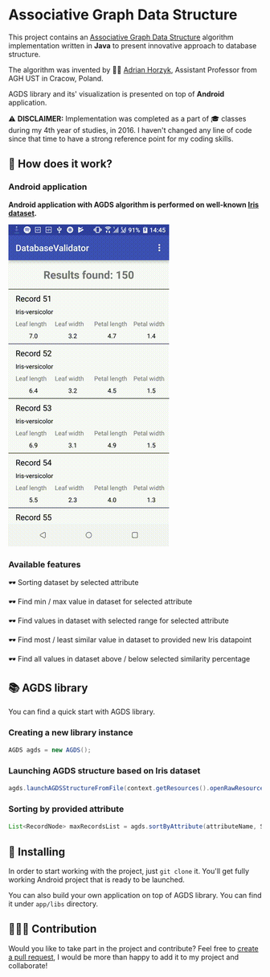 # Associative Graph Data Structure
This project contains an [Associative Graph Data Structure](home.agh.edu.pl/~horzyk/lectures/aas/SSS-AGDS.pdf) algorithm implementation written in **Java** to present innovative approach to database structure.

The algorithm was invented by 👨‍💻 [Adrian Horzyk](https://www.linkedin.com/in/adrian-horzyk-30658844/?originalSubdomain=pl), Assistant Professor from AGH UST in Cracow, Poland.

AGDS library and its' visualization is presented on top of **Android** application.

⚠️ **DISCLAIMER:** Implementation was completed as a part of 🎓 classes during my 4th year of studies, in 2016. I haven't changed any line of code since that time to have a strong reference point for my coding skills.

## 📱 How does it work?

### Android application

**Android application with AGDS algorithm is performed on well-known [Iris dataset](https://archive.ics.uci.edu/ml/datasets/iris).**

![application gif](./readme/application.gif)

### Available features

🕶️ Sorting dataset by selected attribute

🕶️ Find min / max value in dataset for selected attribute

🕶️ Find values in dataset with selected range for selected attribute

🕶️ Find most / least similar value in dataset to provided new Iris datapoint

🕶️ Find all values in dataset above / below selected similarity percentage

## 📚 AGDS library

You can find a quick start with AGDS library.

### Creating a new library instance

```java
AGDS agds = new AGDS();
```

### Launching AGDS structure based on Iris dataset

``` java
agds.launchAGDSStructureFromFile(context.getResources().openRawResource(R.raw.iris_data));
```

### Sorting by provided attribute

```java
List<RecordNode> maxRecordsList = agds.sortByAttribute(attributeName, Sort.DESCENDING);
```

## 💾 Installing

In order to start working with the project, just `git clone` it. You'll get fully working Android project that is ready to be launched.

You can also build your own application on top of AGDS library. You can find it under `app/libs` directory.

## 🤜🤛🏼 Contribution

Would you like to take part in the project and contribute? Feel free to [create a pull request](../../pulls), I would be more than happy to add it to my project and collaborate!
